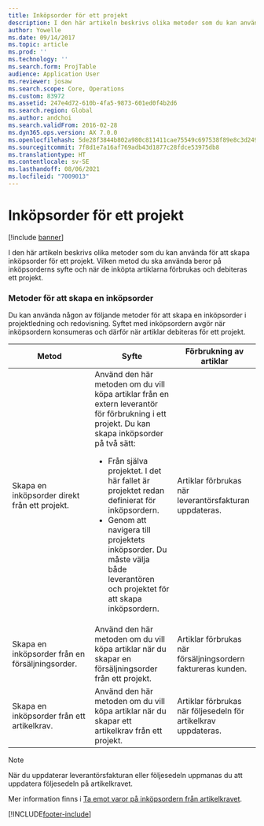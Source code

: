 ```yaml
---
title: Inköpsorder för ett projekt
description: I den här artikeln beskrivs olika metoder som du kan använda för att skapa inköpsorder för ett projekt. Vilken metod du ska använda beror på inköpsorderns syfte och när de inköpta artiklarna förbrukas och debiteras ett projekt.
author: Yowelle
ms.date: 09/14/2017
ms.topic: article
ms.prod: ''
ms.technology: ''
ms.search.form: ProjTable
audience: Application User
ms.reviewer: josaw
ms.search.scope: Core, Operations
ms.custom: 83972
ms.assetid: 247e4d72-610b-4fa5-9873-601ed0f4b2d6
ms.search.region: Global
ms.author: andchoi
ms.search.validFrom: 2016-02-28
ms.dyn365.ops.version: AX 7.0.0
ms.openlocfilehash: 5de28f3844b802a980c811411cae75549c697538f89e8c3d2495ea171a188524
ms.sourcegitcommit: 7f8d1e7a16af769adb43d1877c28fdce53975db8
ms.translationtype: HT
ms.contentlocale: sv-SE
ms.lasthandoff: 08/06/2021
ms.locfileid: "7009013"
---
```

# <a name="purchase-orders-for-a-project"></a>Inköpsorder för ett projekt

[!include [banner](../includes/banner.md)]

I den här artikeln beskrivs olika metoder som du kan använda för att skapa inköpsorder för ett projekt. Vilken metod du ska använda beror på inköpsorderns syfte och när de inköpta artiklarna förbrukas och debiteras ett projekt.

### <a name="methods-for-creating-a-purchase-order"></a>Metoder för att skapa en inköpsorder

Du kan använda någon av följande metoder för att skapa en inköpsorder i projektledning och redovisning. Syftet med inköpsordern avgör när inköpsordern konsumeras och därför när artiklar debiteras för ett projekt.

<table>
<colgroup>
<col width="33%" />
<col width="33%" />
<col width="33%" />
</colgroup>
<thead>
<tr class="header">
<th>Metod</th>
<th>Syfte</th>
<th>Förbrukning av artiklar</th>
</tr>
</thead>
<tbody>
<tr class="odd">
<td>Skapa en inköpsorder direkt från ett projekt.</td>
<td>Använd den här metoden om du vill köpa artiklar från en extern leverantör för förbrukning i ett projekt. Du kan skapa inköpsorder på två sätt:
<ul>
<li>Från själva projektet. I det här fallet är projektet redan definierat för inköpsordern.</li>
<li>Genom att navigera till projektets inköpsorder. Du måste välja både leverantören och projektet för att skapa inköpsordern.</li>
</ul></td>
<td>Artiklar förbrukas när leverantörsfakturan uppdateras.</td>
</tr>
<tr class="even">
<td>Skapa en inköpsorder från en försäljningsorder.</td>
<td>Använd den här metoden om du vill köpa artiklar när du skapar en försäljningsorder från ett projekt.</td>
<td>Artiklar förbrukas när försäljningsordern faktureras kunden.</td>
</tr>
<tr class="odd">
<td>Skapa en inköpsorder från ett artikelkrav.</td>
<td>Använd den här metoden om du vill köpa artiklar när du skapar ett artikelkrav från ett projekt.</td>
<td>Artiklar förbrukas när följesedeln för artikelkrav uppdateras.</td>
</tr>
</tbody>
</table>

> [!NOTE] 
> När du uppdaterar leverantörsfakturan eller följesedeln uppmanas du att uppdatera följesedeln på artikelkravet.

Mer information finns i [Ta emot varor på inköpsordern från artikelkravet](tasks/receive-items-purchase-order-item-requirement.md).



[!INCLUDE[footer-include](../includes/footer-banner.md)]